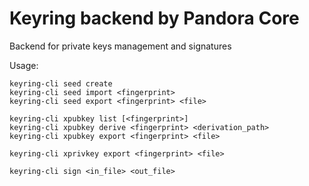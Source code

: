 # Keyring backend by Pandora Core

Backend for private keys management and signatures

Usage:

    keyring-cli seed create
    keyring-cli seed import <fingerprint>
    keyring-cli seed export <fingerprint> <file>

    keyring-cli xpubkey list [<fingerprint>]
    keyring-cli xpubkey derive <fingerprint> <derivation_path>
    keyring-cli xpubkey export <fingerprint> <file>

    keyring-cli xprivkey export <fingerprint> <file>
    
    keyring-cli sign <in_file> <out_file>
